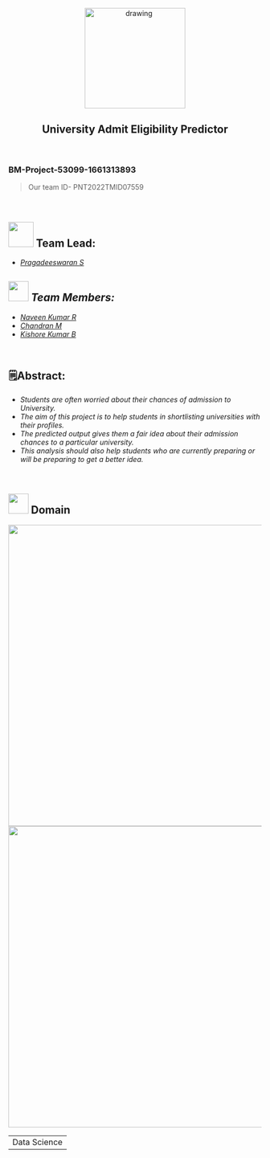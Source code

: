 <br>
<div align="center">
<img src="https://upload.wikimedia.org/wikipedia/commons/5/51/IBM_logo.svg"  align="center" alt="drawing" width="200" />
  <h2 align="center"> University Admit Eligibility Predictor <br></h2>

  </div>
 <br> 
 <h3>BM-Project-53099-1661313893</h3>  
    
    
> Our team ID- PNT2022TMID07559
<br>
  

<h2><img src="https://cdn.iconscout.com/icon/free/png-128/programmer-6371508-5338499.png" width="50px">  Team Lead: </h2> 
<ul><i>
  <li><a href="https://github.com/Pragadeesvp">Pragadeeswaran S </a></li></ul>
<h2><img src="https://cdn.iconscout.com/icon/premium/png-256-thumb/programmers-5127211-4287455.png" width="40px">  Team Members: </h2>
 <ul><li><a href="https://github.com/naveen2708R">Naveen Kumar R</a></li>
  <li> <a href="https://github.com/chandran1010">Chandran M</a></li>
  <li><a href="https://github.com/KISHORE0508"> Kishore Kumar B</a> </li>
  </i>
  </ul>
<br>
<h2>🗒️Abstract:</h2><i>
<ul>
<li>Students are often worried about their chances of admission to University. </li>
<li>The aim of this project is to help students in shortlisting universities with their profiles. </li>
<li>The predicted output gives them a fair idea about their admission chances to a particular university. </li>
<li>This analysis should also help students who are currently preparing or will be preparing to get a better idea. </li>
  </i>
  </ul>
<br>
  
  <h2><img src="https://raw.githubusercontent.com/Tarikul-Islam-Anik/Animated-Fluent-Emojis/master/Emojis/Travel%20and%20places/Rocket.png" width="40px"> Domain</h2>

<p float="middle" align="center">
    <img src="https://intellipaat.com/blog/wp-content/uploads/2015/07/Big-Data.gif" width=600>
    <br>
    <img src="https://aclm.in/wp-content/uploads/2021/09/bar_chart_animation-1.gif" width="600">
</p>
<div align="center">
<table> 
  <tr>
    <td>Data Science</td>
  </tr>
 </table>

  </div>
 <br>
